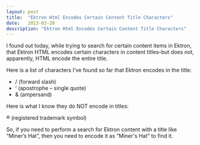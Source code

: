 ```yaml
---
layout: post
title:  "Ektron Html Encodes Certain Content Title Characters"
date:   2013-03-20
description: "Ektron Html Encodes Certain Content Title Characters"
---
```

I found out today, while trying to search for certain content items in Ektron, that Ektron HTML encodes certain characters in content titles–but does not, apparently, HTML encode the entire title.

Here is a list of characters I’ve found so far that Ektron encodes in the title:

 - / (forward slash)
 - ‘ (apostrophe – single quote)
 - & (ampersand)

Here is what I know they do NOT encode in titles:

® (registered trademark symbol)

So, if you need to perform a search for Ektron content with a title like “Miner’s Hat”, then you need to encode it as “Miner&#39;s Hat” to find it.
